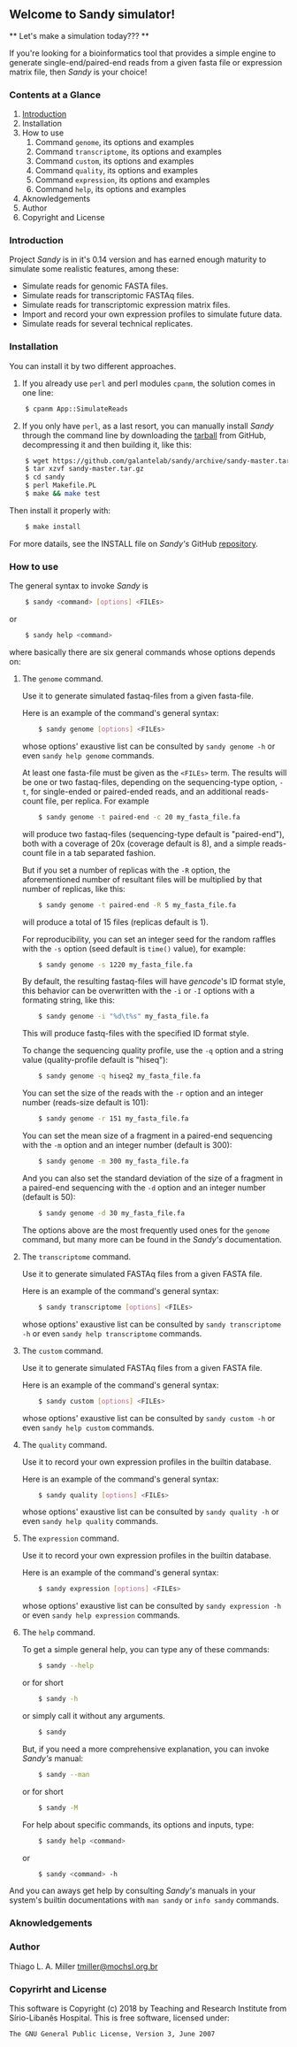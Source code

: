 ## Welcome to Sandy simulator! ##

** Let's make a simulation today??? **

If you're looking for a bioinformatics tool that provides a simple engine to generate
single-end/paired-end reads from a given fasta file or expression matrix file,
then *Sandy* is your choice!



### Contents at a Glance ###

1. [Introduction](intro)
2. Installation
3. How to use
    1. Command `genome`, its options and examples
    2. Command `transcriptome`, its options and examples
    3. Command `custom`, its options and examples
    4. Command `quality`, its options and examples
    5. Command `expression`, its options and examples
    6. Command `help`, its options and examples
4. Aknowledgements
5. Author
6. Copyright and License



### Introduction ###

Project *Sandy* is in it's 0.14 version and has earned enough maturity to
simulate some realistic features, among these:
* Simulate reads for genomic FASTA files.
* Simulate reads for transcriptomic FASTAq files.
* Simulate reads for transcriptomic expression matrix files.
* Import and record your own expression profiles to simulate future data.
* Simulate reads for several technical replicates.



### Installation ###

You can install it by two different approaches.

1. If you already use `perl` and perl modules `cpanm`, the solution comes
in one line:
```bash
	$ cpanm App::SimulateReads
```
2. If you only have `perl`, as a last resort, you can manually install *Sandy*
through the command line by downloading the [tarball](https://github.com/galantelab/simulate_reads/archive/master.zip)
from GitHub, decompressing it and then building it, like this:
```bash
	$ wget https://github.com/galantelab/sandy/archive/sandy-master.tar.gz
	$ tar xzvf sandy-master.tar.gz
	$ cd sandy
	$ perl Makefile.PL
	$ make && make test
```
Then install it properly with:
```bash
	$ make install
```
For more datails, see the INSTALL file on *Sandy's* GitHub [repository](https://github.com/galantelab/simulate_reads).



### How to use ###

The general syntax to invoke *Sandy* is
```bash
	$ sandy <command> [options] <FILEs>
```
or
```bash
	$ sandy help <command>
```
where basically there are six general commands whose options depends on:

1. The `genome` command.

	Use it to generate simulated fastaq-files from a given fasta-file.
	
	Here is an example of the command's general syntax:
	```bash
		$ sandy genome [options] <FILEs>
	```
	whose options' exaustive list can be consulted by `sandy genome -h` or
	even `sandy help genome` commands.
	
	At least one fasta-file must be given as the `<FILEs>` term. The results
	will be one or two fastaq-files, depending on the sequencing-type option,
	`-t`, for single-ended or paired-ended reads, and an additional reads-count
	file, per replica. For example
	```bash
		$ sandy genome -t paired-end -c 20 my_fasta_file.fa
	```
	will produce two fastaq-files (sequencing-type default is "paired-end"), both with
	a coverage of 20x (coverage default is 8), and a simple reads-count
	file in a tab separated fashion.
	
	But if you set a number of replicas with the `-R` option, the
	aforementioned number of resultant files will be multiplied by that number
	of replicas, like this:
	```bash
		$ sandy genome -t paired-end -R 5 my_fasta_file.fa
	```
	will produce a total of 15 files (replicas default is 1).
	
	For reproducibility, you can set an integer seed for the random raffles
	with the `-s` option (seed default is `time()` value), for example:
	```bash
		$ sandy genome -s 1220 my_fasta_file.fa
	```
	
	By default, the resulting fastaq-files will have *gencode*'s ID format
	style, this behavior can be overwritten with the `-i` or `-I` options with
	a formating string, like this:
	```bash
		$ sandy genome -i "%d\t%s" my_fasta_file.fa
	```
	This will produce fastq-files with the specified ID format style.
	
	To change the sequencing quality profile, use the `-q` option and a
	string value (quality-profile default is "hiseq"):
	```bash
		$ sandy genome -q hiseq2 my_fasta_file.fa
	```
	
	You can set the size of the reads with the `-r` option and an integer
	number (reads-size default is 101):
	```bash
		$ sandy genome -r 151 my_fasta_file.fa
	```
	
	You can set the mean size of a fragment in a paired-end sequencing with
	the `-m` option and an integer number (default is 300):
	```bash
		$ sandy genome -m 300 my_fasta_file.fa
	```
	
	And you can also set the standard deviation of the size of a fragment in
	a paired-end sequencing with the `-d` option and an integer number
	(default is 50):
	```bash
		$ sandy genome -d 30 my_fasta_file.fa
	```
	
	The options above are the most frequently used ones for the `genome`
	command, but many more can be found in the *Sandy's* documentation.

2. The `transcriptome` command.

	Use it to generate simulated FASTAq files from a given FASTA file.
	
	Here is an example of the command's general syntax:
	```bash
		$ sandy transcriptome [options] <FILEs>
	```
	whose options' exaustive list can be consulted by `sandy transcriptome -h` or
	even `sandy help transcriptome` commands.

3. The `custom` command.

	Use it to generate simulated FASTAq files from a given FASTA file.
	
	Here is an example of the command's general syntax:
	```bash
		$ sandy custom [options] <FILEs>
	```
	whose options' exaustive list can be consulted by `sandy custom -h` or
	even `sandy help custom` commands.

4. The `quality` command.

	Use it to record your own expression profiles in the builtin database.
	
	Here is an example of the command's general syntax:
	```bash
		$ sandy quality [options] <FILEs>
	```
	whose options' exaustive list can be consulted by `sandy quality -h` or
	even `sandy help quality` commands.

5. The `expression` command.

	Use it to record your own expression profiles in the builtin database.
	
	Here is an example of the command's general syntax:
	```bash
		$ sandy expression [options] <FILEs>
	```
	whose options' exaustive list can be consulted by `sandy expression -h` or
	even `sandy help expression` commands.

6. The `help` command.

	To get a simple general help, you can type any of these commands:
	```bash
		$ sandy --help
	```
	or for short
	```bash
		$ sandy -h
	```
	or simply call it without any arguments.
	```bash
		$ sandy
	```
	
	But, if you need a more comprehensive explanation, you can invoke *Sandy's*
	manual:
	```bash
		$ sandy --man
	```
	or for short
	```bash
		$ sandy -M
	```
	
	For help about specific commands, its options and inputs, type:
	```bash
		$ sandy help <command>
	```
	or
	```bash
		$ sandy <command> -h
	```

And you can aways get help by consulting *Sandy's* manuals in your system's
builtin documentations with `man sandy` or `info sandy` commands.



### Aknowledgements ###



### Author ###

Thiago L. A. Miller
[<tmiller@mochsl.org.br>](tmiller@mochsl.org.br)



### Copyrirht and License ###

This software is Copyright (c) 2018 by Teaching and Research Institute from Sírio-Libanês Hospital.
This is free software, licensed under:

`The GNU General Public License, Version 3, June 2007`
